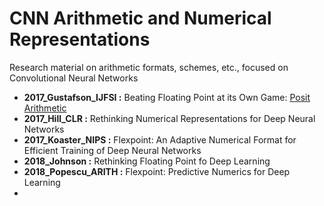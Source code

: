 # CNN Arithmetic and Numerical Representations
Research material on arithmetic formats, schemes, etc., focused on Convolutional Neural Networks
- **2017_Gustafson_IJFSI :**   Beating Floating Point at its Own Game: [Posit Arithmetic](https://github.com/libcg/bfp) 
- **2017_Hill_CLR :**        Rethinking Numerical Representations for Deep Neural Networks
- **2017_Koaster_NIPS :** Flexpoint: An Adaptive Numerical Format for Efficient Training of Deep Neural Networks
- **2018_Johnson :** Rethinking Floating Point fo Deep Learning
- **2018_Popescu_ARITH :** Flexpoint: Predictive Numerics for Deep Learning 
- 